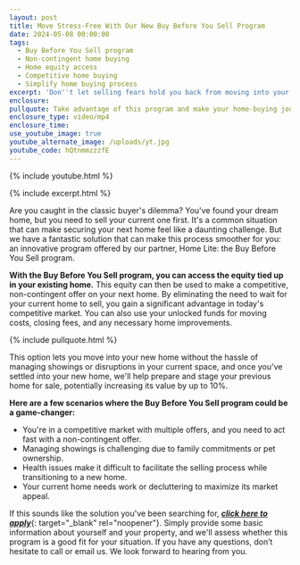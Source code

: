 ```yaml
---
layout: post
title: Move Stress-Free With Our New Buy Before You Sell Program
date: 2024-05-08 00:00:00
tags:
  - Buy Before You Sell program
  - Non-contingent home buying
  - Home equity access
  - Competitive home buying
  - Simplify home buying process
excerpt: 'Don''t let selling fears hold you back from moving into your dream home. '
enclosure:
pullquote: Take advantage of this program and make your home-buying journey smoother.
enclosure_type: video/mp4
enclosure_time:
use_youtube_image: true
youtube_alternate_image: /uploads/yt.jpg
youtube_code: hQtnmmzzzfE
---
```

{% include youtube.html %}

{% include excerpt.html %}

Are you caught in the classic buyer's dilemma? You've found your dream home, but you need to sell your current one first. It's a common situation that can make securing your next home feel like a daunting challenge. But we have a fantastic solution that can make this process smoother for you: an innovative program offered by our partner, Home Lite: the Buy Before You Sell program.

**With the Buy Before You Sell program, you can access the equity tied up in your existing home.** This equity can then be used to make a competitive, non-contingent offer on your next home. By eliminating the need to wait for your current home to sell, you gain a significant advantage in today's competitive market. You can also use your unlocked funds for moving costs, closing fees, and any necessary home improvements.

{% include pullquote.html %}

This option lets you move into your new home without the hassle of managing showings or disruptions in your current space, and once you've settled into your new home, we'll help prepare and stage your previous home for sale, potentially increasing its value by up to 10%.

**Here are a few scenarios where the Buy Before You Sell program could be a game-changer:**

* You're in a competitive market with multiple offers, and you need to act fast with a non-contingent offer.
* Managing showings is challenging due to family commitments or pet ownership.
* Health issues make it difficult to facilitate the selling process while transitioning to a new home.
* Your current home needs work or decluttering to maximize its market appeal.

If this sounds like the solution you've been searching for, [***click here to apply***](https://www.remaxmax.com/new-contact-me){: target="_blank" rel="noopener"}. Simply provide some basic information about yourself and your property, and we'll assess whether this program is a good fit for your situation. If you have any questions, don’t hesitate to call or email us. We look forward to hearing from you.<br>